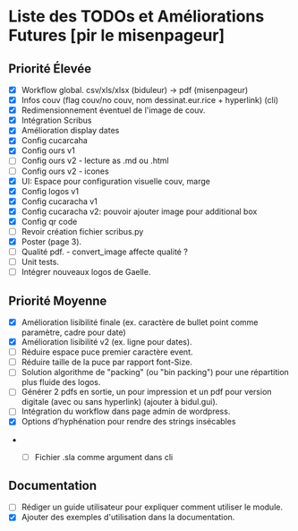 # Liste des TODOs et Améliorations Futures [pir le misenpageur]

## Priorité Élevée
- [x] Workflow global. csv/xls/xlsx (biduleur) -> pdf (misenpageur)
- [x] Infos couv (flag couv/no couv, nom dessinat.eur.rice + hyperlink) (cli)
- [x] Redimensionnement éventuel de l'image de couv.
- [x] Intégration Scribus
- [x] Amélioration display dates
- [x] Config cucarcaha
- [x] Config ours v1
- [ ] Config ours v2 - lecture as .md ou .html
- [ ] Config ours v2 - icones
- [x] UI: Espace pour configuration visuelle couv, marge
- [x] Config logos v1
- [x] Config cucaracha v1
- [x] Config cucaracha v2: pouvoir ajouter image pour additional box
- [x] Config qr code
- [ ] Revoir création fichier scribus.py
- [x] Poster (page 3).
- [ ] Qualité pdf. - convert_image affecte qualité ?
- [ ] Unit tests.
- [ ] Intégrer nouveaux logos de Gaelle.

## Priorité Moyenne
- [x] Amélioration lisibilité finale (ex. caractère de bullet point comme paramètre, cadre pour date)
- [x] Amélioration lisibilité v2 (ex. ligne pour dates).
- [ ] Réduire espace puce premier caractère event.
- [ ] Réduire taille de la puce par rapport font-Size.
- [ ] Solution algorithme de "packing" (ou "bin packing") pour une répartition plus fluide des logos.
- [ ] Générer 2 pdfs en sortie, un pour impression et un pdf pour version digitale (avec ou sans hyperlink) (ajouter à bidul.gui).
- [ ] Intégration du workflow dans page admin de wordpress.
- [x] Options d’hyphénation pour rendre des strings insécables
- - [ ] Fichier .sla comme argument dans cli


## Documentation
- [ ] Rédiger un guide utilisateur pour expliquer comment utiliser le module.
- [x] Ajouter des exemples d'utilisation dans la documentation.